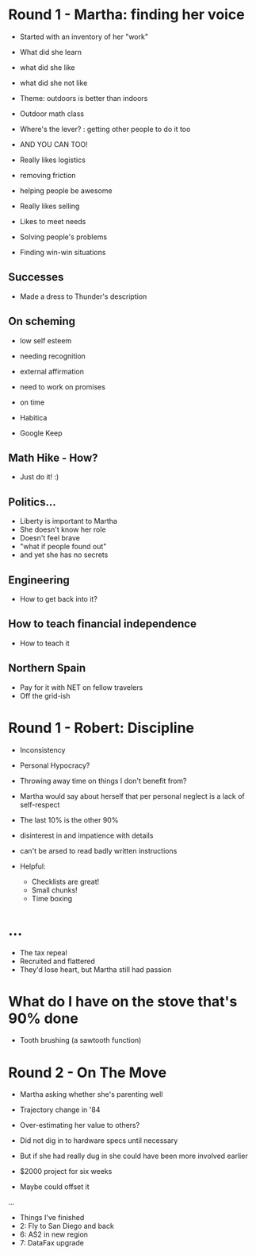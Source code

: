 # Round 1 - Martha: finding her voice

- Started with an inventory of her "work"
 - What did she learn
 - what did she like
 - what did she not like

- Theme: outdoors is better than indoors
 - Outdoor math class
 - Where's the lever? : getting other people to do it too
 - AND YOU CAN TOO!

- Really likes logistics
 - removing friction
 - helping people be awesome

- Really likes selling
 - Likes to meet needs
 - Solving people's problems
 - Finding win-win situations

## Successes

- Made a dress to Thunder's description

## On scheming

- low self esteem
- needing recognition
- external affirmation

- need to work on promises
 - on time
  - Habitica
  - Google Keep

## Math Hike - How?

- Just do it! :)

## Politics...

- Liberty is important to Martha
- She doesn't know her role
- Doesn't feel brave
 - "what if people found out"
 - and yet she has no secrets

## Engineering

- How to get back into it?

## How to teach financial independence

- How to teach it

## Northern Spain 

- Pay for it with NET on fellow travelers
- Off the grid-ish

# Round 1 - Robert: Discipline

- Inconsistency
- Personal Hypocracy?
- Throwing away time on things I don't benefit from?

- Martha would say about herself that per personal neglect is a lack of
  self-respect

- The last 10% is the other 90%
 - disinterest in and impatience with details
 - can't be arsed to read badly written instructions

- Helpful:
  - Checklists are great!
  - Small chunks!
  - Time boxing

# ...

- The tax repeal
 - Recruited and flattered
 - They'd lose heart, but Martha still had passion

# What do I have on the stove that's 90% done

- Tooth brushing (a sawtooth function)

# Round 2 - On The Move

- Martha asking whether she's parenting well
- Trajectory change in '84

- Over-estimating her value to others?
 - Did not dig in to hardware specs until necessary
 - But if she had really dug in she could have been more involved earlier

- $2000 project for six weeks
 - Maybe could offset it

...

- Things I've finished
 - 2: Fly to San Diego and back
 - 6: AS2 in new region
 - 7: DataFax upgrade
